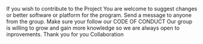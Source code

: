 If you wish to contribute to the Project
You are welcome to suggest changes or better software or platform for the program.
Send a message to anyone from the group.
Make sure your follow our CODE OF CONDUCT
Our group is willing to grow and gain more knowledge so we are always open to inprovements.
Thank you for you Collaboration
